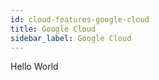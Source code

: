 ```yaml
---
id: cloud-features-google-cloud
title: Google Cloud
sidebar_label: Google Cloud
---
```


Hello World